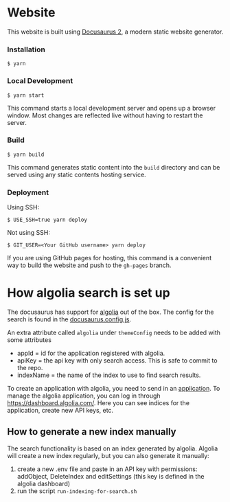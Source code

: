 # Website

This website is built using [Docusaurus 2](https://docusaurus.io/), a modern static website generator.

### Installation

```
$ yarn
```

### Local Development

```
$ yarn start
```

This command starts a local development server and opens up a browser window. Most changes are reflected live without having to restart the server.

### Build

```
$ yarn build
```

This command generates static content into the `build` directory and can be served using any static contents hosting service.

### Deployment

Using SSH:

```
$ USE_SSH=true yarn deploy
```

Not using SSH:

```
$ GIT_USER=<Your GitHub username> yarn deploy
```

If you are using GitHub pages for hosting, this command is a convenient way to build the website and push to the `gh-pages` branch.


# How algolia search is set up
The docusaurus has support for [algolia](https://www.algolia.com/) out of the box.
The config for the search is found in the [docusaurus.config.js](https://github.com/equinor/dm-docs/blob/main/docs/docusaurus.config.js).

An extra attribute called `algolia`  under `themeConfig` needs to be added with some attributes
* appId = id for the application registered with algolia. 
* apiKey = the api key with only search access. This is safe to commit to the repo. 
* indexName = the name of the index to use to find search results. 

To create an application with algolia, you need to send in an [application](https://docsearch.algolia.com/apply/).
To manage the algolia application, you can log in through https://dashboard.algolia.com/. Here you can see indices for the application, create new API keys, etc.

## How to generate a new index manually
The search functionality is based on an index generated by algolia. Algolia will create a new index regularly, but you can also generate it manually:

1) create a new .env file and paste in an API key with permissions: addObject, DeleteIndex and editSettings (this key is defined in the algolia dashboard)
2) run the script `run-indexing-for-search.sh`